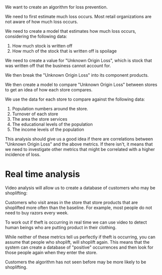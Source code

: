 We want to create an algorithm for loss prevention.

We need to first estimate much loss occurs. Most retail organizations are not aware of how much loss occurs.

We need to create a model that estimates how much loss occurs, considering the following data:

1. How much stock is written off
2. How much of the stock that is written off is spoilage

We need to create a value for "Unknown Origin Loss", which is stock that was written off that the business cannot account for.

We then break the "Unknown Origin Loss" into its component products.

We then create a model to compare "Unknown Origin Loss" between stores to get an idea of how each store compares.

We use the data for each store to compare against the following data:

1. Population numbers around the store.
2. Turnover of each store
3. The area the store services
4. The educational levels of the population
5. The income levels of the population


This analysis should give us a good idea if there are correlations between "Unknown Origin Loss" and the above metrics. If there isn't, it means that we need to investigate other metrics that might be correlated with a higher incidence of loss.

# Real time analysis

Video analysis will allow us to create a database of customers who may be shoplifting:

Customers who visit areas in the store that store products that are shoplifted more often than the baseline. For example, most people do not need to buy razors every week.

To work out if theft is occurring in real time we can use video to detect human beings who are putting product in their clothing.

While neither of these metrics tell us perfectly if theft is occurring, you can assume that people who shoplift, will shoplift again. This means that the system can create a database of "positive" occurrences and then look for those people again when they enter the store.

Customers the algorithm has not seen before may be more likely to be shoplifting.

